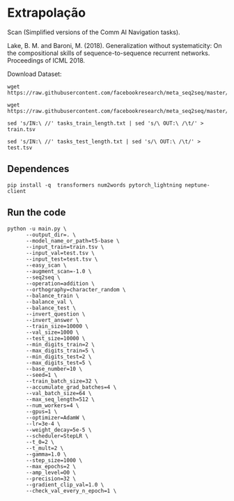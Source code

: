 # Extrapolação 

Scan (Simplified versions of the Comm AI Navigation tasks).

Lake, B. M. and Baroni, M. (2018). Generalization without systematicity: On the compositional skills of sequence-to-sequence recurrent networks. Proceedings of ICML 2018.


 Download Dataset:

```
wget https://raw.githubusercontent.com/facebookresearch/meta_seq2seq/master/data/tasks_train_length.txt`

wget https://raw.githubusercontent.com/facebookresearch/meta_seq2seq/master/data/tasks_test_length.txt

sed 's/IN:\ //' tasks_train_length.txt | sed 's/\ OUT:\ /\t/' > train.tsv

sed 's/IN:\ //' tasks_test_length.txt | sed 's/\ OUT:\ /\t/' > test.tsv
```
## Dependences
`pip install -q  transformers num2words pytorch_lightning neptune-client`

## Run the code
```
python -u main.py \
      --output_dir=. \
      --model_name_or_path=t5-base \
      --input_train=train.tsv \
      --input_val=test.tsv \
      --input_test=test.tsv \
      --easy_scan \
      --augment_scan=-1.0 \
      --seq2seq \
      --operation=addition \
      --orthography=character_random \
      --balance_train \
      --balance_val \
      --balance_test \
      --invert_question \
      --invert_answer \
      --train_size=10000 \
      --val_size=1000 \
      --test_size=10000 \
      --min_digits_train=2 \
      --max_digits_train=5 \
      --min_digits_test=2 \
      --max_digits_test=5 \
      --base_number=10 \
      --seed=1 \
      --train_batch_size=32 \
      --accumulate_grad_batches=4 \
      --val_batch_size=64 \
      --max_seq_length=512 \
      --num_workers=4 \
      --gpus=1 \
      --optimizer=AdamW \
      --lr=3e-4 \
      --weight_decay=5e-5 \
      --scheduler=StepLR \
      --t_0=2 \
      --t_mult=2 \
      --gamma=1.0 \
      --step_size=1000 \
      --max_epochs=2 \
      --amp_level=O0 \
      --precision=32 \
      --gradient_clip_val=1.0 \
      --check_val_every_n_epoch=1 \

```
